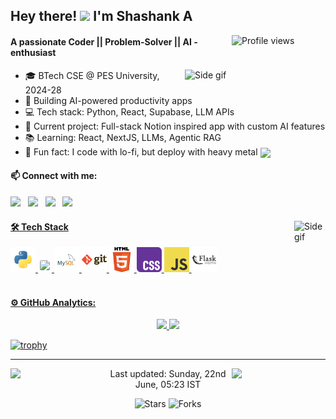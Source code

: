 ## Hey there! <img src="https://github.com/sciencepal/sciencepal/blob/master/assets/Hi.gif" width="29px"> I'm Shashank A
<img src="https://komarev.com/ghpvc/?username=ShadowMarty&label=Profile%20Visits&color=blue&style=for-the-badge&border_radius=10" width="150" align="right" alt="Profile views" height="auto"/>

#### **A passionate Coder || Problem-Solver || AI - enthusiast**

<img src="https://user-images.githubusercontent.com/74038190/212748830-4c709398-a386-4761-84d7-9e10b98fbe6e.gif" align="right" alt="Side gif" width="225" height="auto"/>

- 🎓 BTech CSE @ PES University, 2024-28
- 🤖 Building AI-powered productivity apps  
- 💻 Tech stack: Python, React, Supabase, LLM APIs  
- 🚧 Current project: Full-stack Notion inspired app with custom AI features
- 📚 Learning: React, NextJS, LLMs, Agentic RAG
- 🎵 Fun fact: I code with lo-fi, but deploy with heavy metal <img src="https://user-images.githubusercontent.com/74038190/212744289-c46f1717-bfc9-4724-8ef3-4b08e3583110.gif" align="center" width="20">
<!--[<img src="https://img.icons8.com/color/48/000000/twitter.png" width="3.5%"/>](https://twitter.com/) &nbsp; -->


#### 📫 Connect with me:
  
[<img src="https://img.icons8.com/color/48/000000/linkedin.png" width="3.5%"/>](https://www.linkedin.com/in/shashank2k6/)  &nbsp;
[<img src="https://github.com/sciencepal/sciencepal/blob/master/assets/discord-round.svg" width="3.5%"/>](https://discord.gg/799125921684389940)  &nbsp; 
[<img src="https://img.icons8.com/fluent/48/000000/instagram-new.png" width="3.5%"/>](https://www.instagram.com/its_amazing_spider/)  &nbsp; 
<a href="mailto:shashank2k6.dev@gmail.com"> <img src="https://img.icons8.com/fluent/48/000000/gmail.png" width="3.5%"/>
</br>

<img src="https://user-images.githubusercontent.com/74038190/212284087-bbe7e430-757e-4901-90bf-4cd2ce3e1852.gif" align="right" alt="Side gif" width="50" height="auto"/>

#### 🛠 Tech Stack
<code><img height="40" src="https://raw.githubusercontent.com/github/explore/80688e429a7d4ef2fca1e82350fe8e3517d3494d/topics/python/python.png"></code>
<code><img height="40" src="https://cdn.jsdelivr.net/gh/devicons/devicon/icons/c/c-original.svg" style="background: white; border-radius: 5px; padding: 3px;"></code>
<code><img height="40" src="https://raw.githubusercontent.com/github/explore/78df643247d429f6cc873026c0622819ad797942/topics/mysql/mysql.png"></code>
<code><img height="40" src="https://raw.githubusercontent.com/github/explore/80688e429a7d4ef2fca1e82350fe8e3517d3494d/topics/git/git.png"></code>
<code><img height="40" src="https://raw.githubusercontent.com/github/explore/80688e429a7d4ef2fca1e82350fe8e3517d3494d/topics/html/html.png" alt="HTML5"></code>
<code><img height="40" src="https://raw.githubusercontent.com/github/explore/80688e429a7d4ef2fca1e82350fe8e3517d3494d/topics/css/css.png" alt="CSS3"></code>
<code><img height="40" src="https://raw.githubusercontent.com/github/explore/80688e429a7d4ef2fca1e82350fe8e3517d3494d/topics/javascript/javascript.png" alt="JavaScript"></code>
<code><img height="40" src="https://raw.githubusercontent.com/github/explore/80688e429a7d4ef2fca1e82350fe8e3517d3494d/topics/flask/flask.png"></code>
</br> </br>

#### ⚙️ GitHub Analytics:
<p align="center">
<a href="https://github.com/ShadowMarty">
  <img height="180em" src="https://github-readme-stats-eight-theta.vercel.app/api?username=ShadowMarty&show_icons=true&theme=algolia&include_all_commits=true&count_private=true"/>
  <img height="180em" src="https://github-readme-stats-eight-theta.vercel.app/api/top-langs/?username=ShadowMarty&layout=compact&langs_count=8&theme=algolia"/>
</a>
  
[![trophy](https://github-profile-trophy.vercel.app/?username=ShadowMarty&theme=discord&no-frame=true&row=1&&margin-w=20&no-bg=true)](https://github-profile-trophy.vercel.app/?username=ShadowMarty&theme=juicyfresh&no-frame=true&row=1&&margin-w=20&no-bg=true)
</p>

------------

<img src="https://user-images.githubusercontent.com/74038190/213911110-aedbef38-a29f-4b6b-a65c-11608b4f75a5.gif" align="left" width="150">
<img src="https://user-images.githubusercontent.com/74038190/213911110-aedbef38-a29f-4b6b-a65c-11608b4f75a5.gif" align="right" width="150">
<p align="center"> Last updated: Sunday, 22nd June, 05:23 IST</br></p>
<p align="center">
  <img alt="Stars" src="https://img.shields.io/github/stars/ShadowMarty/ShadowMarty?style=flat-square&labelColor=343b41"/> 
  <img alt="Forks" src="https://img.shields.io/github/forks/ShadowMarty/ShadowMarty?style=flat-square&labelColor=343b41"/>
</p>
